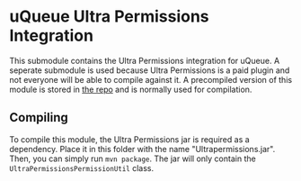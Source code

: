 # uQueue Ultra Permissions Integration

This submodule contains the Ultra Permissions integration for uQueue. A seperate submodule is used because Ultra Permissions is a paid plugin and not everyone will be able to compile against it. A precompiled version of this module is stored in [the repo](https://repo.noah.pm/#browse/browse:maven-releases:me%2Fnoahvdaa%2Fuqueue%2Futil%2Fpermissions%2FUltraPermissionsPermissionUtil) and is normally used for compilation.

## Compiling

To compile this module, the Ultra Permissions jar is required as a dependency. Place it in this folder with the name "Ultrapermissions.jar". Then, you can simply run `mvn package`. The jar will only contain the `UltraPermissionsPermissionUtil` class.
